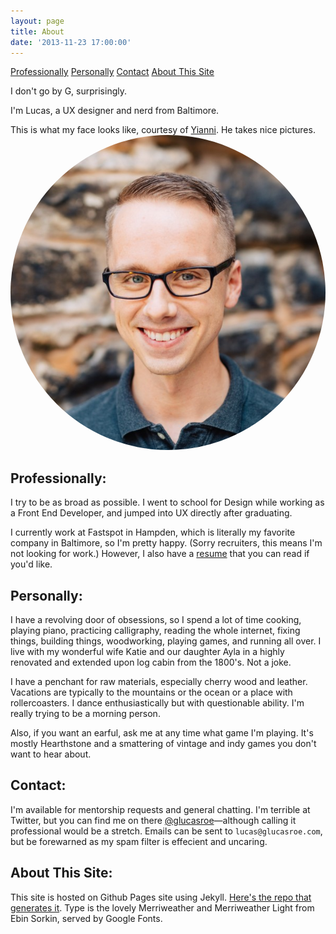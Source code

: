 ```yaml
---
layout: page
title: About
date: '2013-11-23 17:00:00'
---
```


<div class="anchor-links">
<a href="#professionally">Professionally</a>
<a href="#personally">Personally</a>
<a href="#contact">Contact</a>
<a href="#aboutthissite">About This Site</a>
</div>

I don't go by G, surprisingly.

I'm Lucas, a UX designer and nerd from Baltimore.

<aside>This is what my face looks like, courtesy of <a href="http://www.cast83.com/">Yianni</a>. He takes nice pictures.</aside>
<img alt="Lucas'  Face" src="/images/pages/lucas-face.jpg" class="about__profile" style="border-radius: 50%;">

## <a name="professionally"></a>Professionally:
I try to be as broad as possible. I went to school for Design while working as a Front End Developer, and jumped into UX directly after graduating.

I currently work at Fastspot in Hampden, which is literally my favorite company in Baltimore, so I'm pretty happy. (Sorry recruiters, this means I'm not looking for work.) However, I also have a <a href="/resume">resume</a> that you can read if you'd like.

## <a name="personally"></a>Personally:
I have a revolving door of obsessions, so I spend a lot of time cooking, playing piano, practicing calligraphy, reading the whole internet, fixing things, building things, woodworking, playing games, and running all over. I live with my wonderful wife Katie and our daughter Ayla in a highly renovated and extended upon log cabin from the 1800's. Not a joke.

I have a penchant for raw materials, especially cherry wood and leather. Vacations are typically to the mountains or the ocean or a place with rollercoasters. I dance enthusiastically but with questionable ability. I'm really trying to be a morning person.

Also, if you want an earful, ask me at any time what game I'm playing. It's mostly Hearthstone and a smattering of vintage and indy games you don't want to hear about.

## <a name="contact"></a> Contact:

I'm available for mentorship requests and general chatting. I'm terrible at Twitter, but you can find me on there [@glucasroe](http://twitter.com/glucasroe)&mdash;although calling it professional would be a stretch. Emails can be sent to `lucas@glucasroe.com`, but be forewarned as my spam filter is effecient and uncaring.

## <a name="aboutthissite"></a> About This Site:
This site is hosted on Github Pages site using Jekyll. [Here's the repo that generates it](https://github.com/glucasroe/glucasroe.github.io). Type is the lovely Merriweather and Merriweather Light from Ebin Sorkin, served by Google Fonts.
